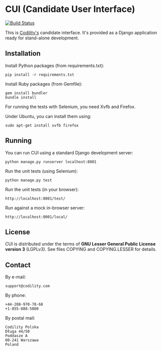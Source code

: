 
# CUI (Candidate User Interface)

[![Build Status](https://travis-ci.org/Codility/cui.svg?branch=master)](https://travis-ci.org/Codility/cui)

This is [Codility's](https://codility.com/) candidate interface. It's provided
as a Django application ready for stand-alone development.


## Installation

Install Python packages (from requirements.txt):

    pip install -r requirements.txt

Install Ruby packages (from Gemfile):

    gem install bundler
    bundle install

For running the tests with Selenium, you need Xvfb and Firefox.

Under Ubuntu, you can install them using:

    sudo apt-get install xvfb firefox


## Running

You can run CUI using a standard Django development server:

    python manage.py runserver localhost:8001

Run the unit tests (using Selenium):

    python manage.py test

Run the unit tests (in your browser):

    http://localhost:8001/test/

Run against a mock in-browser server:

    http://localhost:8001/local/


## License

CUI is distributed under the terms of
**GNU Lesser General Public License version 3** (LGPLv3).
See files COPYING and COPYING.LESSER for details.


## Contact

By e-mail:

    support@codility.com

By phone:

    +44-208-970-78-68
    +1-855-888-5880

By postal mail:

    Codility Polska
    Długa 44/50
    Poddasze A
    00-241 Warszawa
    Poland
